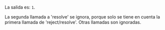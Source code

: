 La salida es: `1`.

La segunda llamada a 'resolve' se ignora, porque solo se tiene en cuenta la primera llamada de 'reject/resolve'. Otras llamadas son ignoradas.

